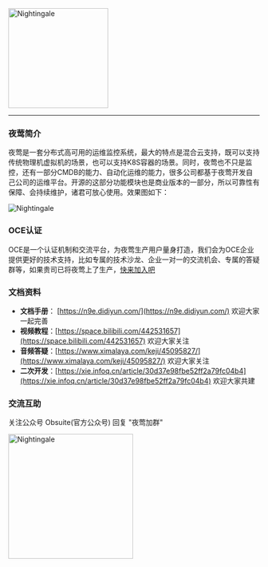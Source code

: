 <img src="https://s3-gz01.didistatic.com/n9e-pub/logo/nightingale-logo.png" width="200" alt="Nightingale"/>

---

### 夜莺简介

夜莺是一套分布式高可用的运维监控系统，最大的特点是混合云支持，既可以支持传统物理机虚拟机的场景，也可以支持K8S容器的场景。同时，夜莺也不只是监控，还有一部分CMDB的能力、自动化运维的能力，很多公司都基于夜莺开发自己公司的运维平台。开源的这部分功能模块也是商业版本的一部分，所以可靠性有保障、会持续维护，诸君可放心使用。效果图如下：

![Nightingale](https://s3-gz01.didistatic.com/n9e-pub/image/snapshot/n9e-screen.png)

### OCE认证

OCE是一个认证机制和交流平台，为夜莺生产用户量身打造，我们会为OCE企业提供更好的技术支持，比如专属的技术沙龙、企业一对一的交流机会、专属的答疑群等，如果贵司已将夜莺上了生产，[快来加入吧](https://v.didi.cn/qAA1kY)

### 文档资料

- **文档手册**： [https://n9e.didiyun.com/](https://n9e.didiyun.com/) 欢迎大家一起完善
- **视频教程**：[https://space.bilibili.com/442531657](https://space.bilibili.com/442531657) 欢迎大家关注
- **音频答疑**：[https://www.ximalaya.com/keji/45095827/](https://www.ximalaya.com/keji/45095827/) 欢迎大家关注
- **二次开发**：[https://xie.infoq.cn/article/30d37e98fbe52ff2a79fc04b4](https://xie.infoq.cn/article/30d37e98fbe52ff2a79fc04b4) 欢迎大家共建

### 交流互助

关注公众号 Obsuite(官方公众号) 回复 "夜莺加群"

<img src="https://s3-gz01.didistatic.com/n9e-pub/image/qrcode_obsuite.jpg" width="250" alt="Nightingale"/>
